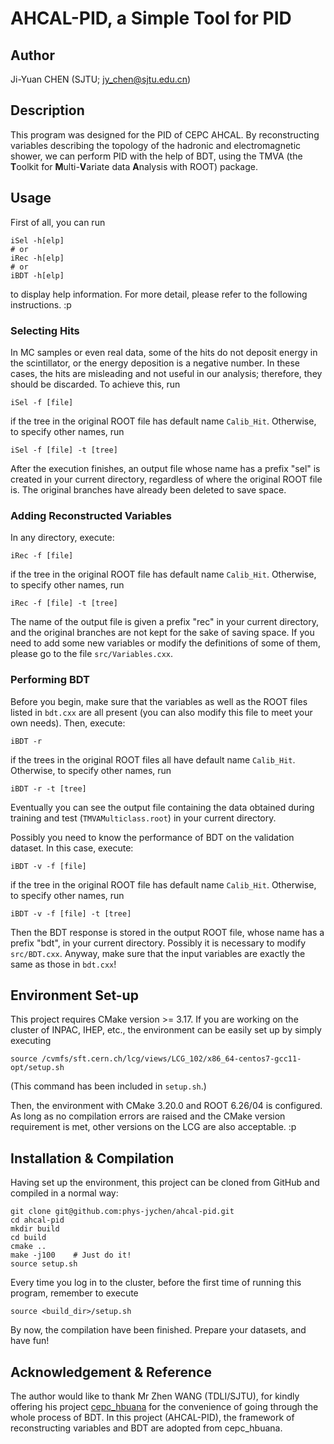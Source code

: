 # AHCAL-PID, a Simple Tool for PID

## Author
Ji-Yuan CHEN (SJTU; <jy_chen@sjtu.edu.cn>)

## Description
This program was designed for the PID of CEPC AHCAL.  By reconstructing variables describing the topology of the hadronic and electromagnetic shower, we can perform PID with the help of BDT, using the TMVA (the **T**oolkit for **M**ulti-**V**ariate data **A**nalysis with ROOT) package.

## Usage
First of all, you can run
```shell
iSel -h[elp]
# or
iRec -h[elp]
# or
iBDT -h[elp]
```
to display help information.  For more detail, please refer to the following instructions. :p

### Selecting Hits
In MC samples or even real data, some of the hits do not deposit energy in the scintillator, or the energy deposition is a negative number.  In these cases, the hits are misleading and not useful in our analysis; therefore, they should be discarded.  To achieve this, run
```shell
iSel -f [file]
```
if the tree in the original ROOT file has default name `Calib_Hit`.  Otherwise, to specify other names, run
```shell
iSel -f [file] -t [tree]
```

After the execution finishes, an output file whose name has a prefix "sel" is created in your current directory, regardless of where the original ROOT file is.  The original branches have already been deleted to save space.

### Adding Reconstructed Variables
In any directory, execute:
```shell
iRec -f [file]
```
if the tree in the original ROOT file has default name `Calib_Hit`.  Otherwise, to specify other names, run
```shell
iRec -f [file] -t [tree]
```

The name of the output file is given a prefix "rec" in your current directory, and the original branches are not kept for the sake of saving space.  If you need to add some new variables or modify the definitions of some of them, please go to the file `src/Variables.cxx`.

### Performing BDT
Before you begin, make sure that the variables as well as the ROOT files listed in `bdt.cxx` are all present (you can also modify this file to meet your own needs).  Then, execute:
```shell
iBDT -r
```
if the trees in the original ROOT files all have default name `Calib_Hit`.  Otherwise, to specify other names, run
```shell
iBDT -r -t [tree]
```

Eventually you can see the output file containing the data obtained during training and test (`TMVAMulticlass.root`) in your current directory.

Possibly you need to know the performance of BDT on the validation dataset.  In this case, execute:
```shell
iBDT -v -f [file]
```
if the tree in the original ROOT file has default name `Calib_Hit`.  Otherwise, to specify other names, run
```shell
iBDT -v -f [file] -t [tree]
```

Then the BDT response is stored in the output ROOT file, whose name has a prefix "bdt", in your current directory.  Possibly it is necessary to modify `src/BDT.cxx`.  Anyway, make sure that the input variables are exactly the same as those in `bdt.cxx`!

## Environment Set-up
This project requires CMake version >= 3.17.  If you are working on the cluster of INPAC, IHEP, etc., the environment can be easily set up by simply executing
```shell
source /cvmfs/sft.cern.ch/lcg/views/LCG_102/x86_64-centos7-gcc11-opt/setup.sh
```
(This command has been included in `setup.sh`.)

Then, the environment with CMake 3.20.0 and ROOT 6.26/04 is configured.  As long as no compilation errors are raised and the CMake version requirement is met, other versions on the LCG are also acceptable. :p

## Installation & Compilation
Having set up the environment, this project can be cloned from GitHub and compiled in a normal way:
```shell
git clone git@github.com:phys-jychen/ahcal-pid.git
cd ahcal-pid
mkdir build
cd build
cmake ..
make -j100    # Just do it!
source setup.sh
```

Every time you log in to the cluster, before the first time of running this program, remember to execute
```shell
source <build_dir>/setup.sh
```

By now, the compilation have been finished.  Prepare your datasets, and have fun!

## Acknowledgement & Reference
The author would like to thank Mr Zhen WANG (TDLI/SJTU), for kindly offering his project [cepc\_hbuana](https://github.com/wangz1996/cepc_hbuana) for the convenience of going through the whole process of BDT.  In this project (AHCAL-PID), the framework of reconstructing variables and BDT are adopted from cepc\_hbuana.
